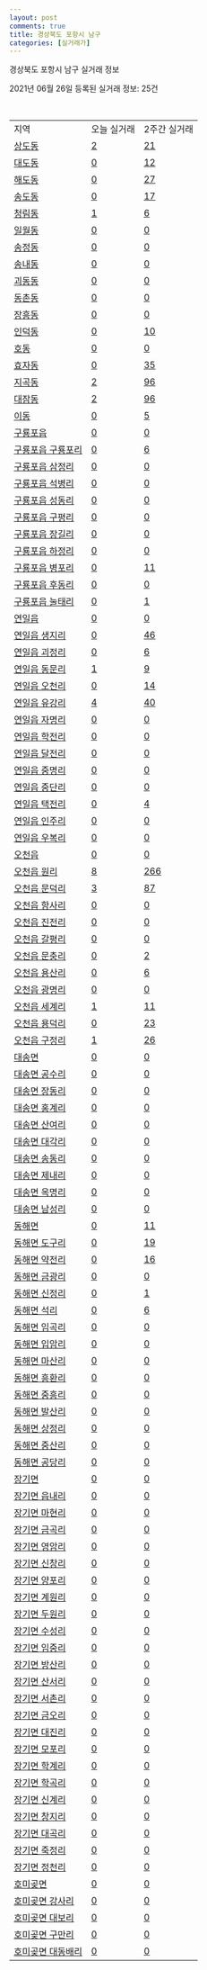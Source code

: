 ```yaml
---
layout: post
comments: true
title: 경상북도 포항시 남구
categories: [실거래가]
---
```


경상북도 포항시 남구 실거래 정보

2021년 06월 26일 등록된 실거래 정보: 25건

<script type="text/javascript">
  google.charts.load('current', {'packages':['corechart']});
  google.charts.setOnLoadCallback(drawChart);

  function drawChart() {
    var data = google.visualization.arrayToDataTable([['거래일', '매매', '전월세', '전매'], ['2021-02', 0, 3, 0], ['2021-03', 7, 43, 2], ['2021-04', 119, 115, 9], ['2021-05', 218, 166, 15], ['2021-06', 104, 127, 8]]);

    var options = {
      title: '최근 유형별 거래량 추이',
      legend: { position: 'bottom' }
    };

    var chart = new google.visualization.LineChart(document.getElementById('columnchart_material'));
    chart.draw(data, (options));
  }
</script>

<div id="columnchart_material" style="width: 450px; margin-left: -35px"></div>
<br>
<table class="sortable">
  <tr>
    <td>지역</td>
    <td>오늘 실거래</td>
    <td>2주간 실거래</td>
  </tr>

  
  <tr class="item">
    <td><a href="4711110100.html">상도동</a></td>
    <td><a href="4711110100.html">2</a></td>
    <td><a href="4711110100.html">21</a></td>
  </tr>
    

  <tr class="item">
    <td><a href="4711110200.html">대도동</a></td>
    <td><a href="4711110200.html">0</a></td>
    <td><a href="4711110200.html">12</a></td>
  </tr>
    

  <tr class="item">
    <td><a href="4711110300.html">해도동</a></td>
    <td><a href="4711110300.html">0</a></td>
    <td><a href="4711110300.html">27</a></td>
  </tr>
    

  <tr class="item">
    <td><a href="4711110400.html">송도동</a></td>
    <td><a href="4711110400.html">0</a></td>
    <td><a href="4711110400.html">17</a></td>
  </tr>
    

  <tr class="item">
    <td><a href="4711110500.html">청림동</a></td>
    <td><a href="4711110500.html">1</a></td>
    <td><a href="4711110500.html">6</a></td>
  </tr>
    

  <tr class="item">
    <td><a href="4711110600.html">일월동</a></td>
    <td><a href="4711110600.html">0</a></td>
    <td><a href="4711110600.html">0</a></td>
  </tr>
    

  <tr class="item">
    <td><a href="4711110700.html">송정동</a></td>
    <td><a href="4711110700.html">0</a></td>
    <td><a href="4711110700.html">0</a></td>
  </tr>
    

  <tr class="item">
    <td><a href="4711110800.html">송내동</a></td>
    <td><a href="4711110800.html">0</a></td>
    <td><a href="4711110800.html">0</a></td>
  </tr>
    

  <tr class="item">
    <td><a href="4711110900.html">괴동동</a></td>
    <td><a href="4711110900.html">0</a></td>
    <td><a href="4711110900.html">0</a></td>
  </tr>
    

  <tr class="item">
    <td><a href="4711111000.html">동촌동</a></td>
    <td><a href="4711111000.html">0</a></td>
    <td><a href="4711111000.html">0</a></td>
  </tr>
    

  <tr class="item">
    <td><a href="4711111100.html">장흥동</a></td>
    <td><a href="4711111100.html">0</a></td>
    <td><a href="4711111100.html">0</a></td>
  </tr>
    

  <tr class="item">
    <td><a href="4711111200.html">인덕동</a></td>
    <td><a href="4711111200.html">0</a></td>
    <td><a href="4711111200.html">10</a></td>
  </tr>
    

  <tr class="item">
    <td><a href="4711111300.html">호동</a></td>
    <td><a href="4711111300.html">0</a></td>
    <td><a href="4711111300.html">0</a></td>
  </tr>
    

  <tr class="item">
    <td><a href="4711111400.html">효자동</a></td>
    <td><a href="4711111400.html">0</a></td>
    <td><a href="4711111400.html">35</a></td>
  </tr>
    

  <tr class="item">
    <td><a href="4711111500.html">지곡동</a></td>
    <td><a href="4711111500.html">2</a></td>
    <td><a href="4711111500.html">96</a></td>
  </tr>
    

  <tr class="item">
    <td><a href="4711111600.html">대잠동</a></td>
    <td><a href="4711111600.html">2</a></td>
    <td><a href="4711111600.html">96</a></td>
  </tr>
    

  <tr class="item">
    <td><a href="4711111700.html">이동</a></td>
    <td><a href="4711111700.html">0</a></td>
    <td><a href="4711111700.html">5</a></td>
  </tr>
    

  <tr class="item">
    <td><a href="4711125000.html">구룡포읍</a></td>
    <td><a href="4711125000.html">0</a></td>
    <td><a href="4711125000.html">0</a></td>
  </tr>
    

  <tr class="item">
    <td><a href="4711125021.html">구룡포읍 구룡포리</a></td>
    <td><a href="4711125021.html">0</a></td>
    <td><a href="4711125021.html">6</a></td>
  </tr>
    

  <tr class="item">
    <td><a href="4711125022.html">구룡포읍 삼정리</a></td>
    <td><a href="4711125022.html">0</a></td>
    <td><a href="4711125022.html">0</a></td>
  </tr>
    

  <tr class="item">
    <td><a href="4711125023.html">구룡포읍 석병리</a></td>
    <td><a href="4711125023.html">0</a></td>
    <td><a href="4711125023.html">0</a></td>
  </tr>
    

  <tr class="item">
    <td><a href="4711125024.html">구룡포읍 성동리</a></td>
    <td><a href="4711125024.html">0</a></td>
    <td><a href="4711125024.html">0</a></td>
  </tr>
    

  <tr class="item">
    <td><a href="4711125025.html">구룡포읍 구평리</a></td>
    <td><a href="4711125025.html">0</a></td>
    <td><a href="4711125025.html">0</a></td>
  </tr>
    

  <tr class="item">
    <td><a href="4711125026.html">구룡포읍 장길리</a></td>
    <td><a href="4711125026.html">0</a></td>
    <td><a href="4711125026.html">0</a></td>
  </tr>
    

  <tr class="item">
    <td><a href="4711125027.html">구룡포읍 하정리</a></td>
    <td><a href="4711125027.html">0</a></td>
    <td><a href="4711125027.html">0</a></td>
  </tr>
    

  <tr class="item">
    <td><a href="4711125028.html">구룡포읍 병포리</a></td>
    <td><a href="4711125028.html">0</a></td>
    <td><a href="4711125028.html">11</a></td>
  </tr>
    

  <tr class="item">
    <td><a href="4711125029.html">구룡포읍 후동리</a></td>
    <td><a href="4711125029.html">0</a></td>
    <td><a href="4711125029.html">0</a></td>
  </tr>
    

  <tr class="item">
    <td><a href="4711125030.html">구룡포읍 눌태리</a></td>
    <td><a href="4711125030.html">0</a></td>
    <td><a href="4711125030.html">1</a></td>
  </tr>
    

  <tr class="item">
    <td><a href="4711125300.html">연일읍</a></td>
    <td><a href="4711125300.html">0</a></td>
    <td><a href="4711125300.html">0</a></td>
  </tr>
    

  <tr class="item">
    <td><a href="4711125321.html">연일읍 생지리</a></td>
    <td><a href="4711125321.html">0</a></td>
    <td><a href="4711125321.html">46</a></td>
  </tr>
    

  <tr class="item">
    <td><a href="4711125322.html">연일읍 괴정리</a></td>
    <td><a href="4711125322.html">0</a></td>
    <td><a href="4711125322.html">6</a></td>
  </tr>
    

  <tr class="item">
    <td><a href="4711125323.html">연일읍 동문리</a></td>
    <td><a href="4711125323.html">1</a></td>
    <td><a href="4711125323.html">9</a></td>
  </tr>
    

  <tr class="item">
    <td><a href="4711125324.html">연일읍 오천리</a></td>
    <td><a href="4711125324.html">0</a></td>
    <td><a href="4711125324.html">14</a></td>
  </tr>
    

  <tr class="item">
    <td><a href="4711125325.html">연일읍 유강리</a></td>
    <td><a href="4711125325.html">4</a></td>
    <td><a href="4711125325.html">40</a></td>
  </tr>
    

  <tr class="item">
    <td><a href="4711125326.html">연일읍 자명리</a></td>
    <td><a href="4711125326.html">0</a></td>
    <td><a href="4711125326.html">0</a></td>
  </tr>
    

  <tr class="item">
    <td><a href="4711125327.html">연일읍 학전리</a></td>
    <td><a href="4711125327.html">0</a></td>
    <td><a href="4711125327.html">0</a></td>
  </tr>
    

  <tr class="item">
    <td><a href="4711125328.html">연일읍 달전리</a></td>
    <td><a href="4711125328.html">0</a></td>
    <td><a href="4711125328.html">0</a></td>
  </tr>
    

  <tr class="item">
    <td><a href="4711125329.html">연일읍 중명리</a></td>
    <td><a href="4711125329.html">0</a></td>
    <td><a href="4711125329.html">0</a></td>
  </tr>
    

  <tr class="item">
    <td><a href="4711125330.html">연일읍 중단리</a></td>
    <td><a href="4711125330.html">0</a></td>
    <td><a href="4711125330.html">0</a></td>
  </tr>
    

  <tr class="item">
    <td><a href="4711125331.html">연일읍 택전리</a></td>
    <td><a href="4711125331.html">0</a></td>
    <td><a href="4711125331.html">4</a></td>
  </tr>
    

  <tr class="item">
    <td><a href="4711125332.html">연일읍 인주리</a></td>
    <td><a href="4711125332.html">0</a></td>
    <td><a href="4711125332.html">0</a></td>
  </tr>
    

  <tr class="item">
    <td><a href="4711125333.html">연일읍 우복리</a></td>
    <td><a href="4711125333.html">0</a></td>
    <td><a href="4711125333.html">0</a></td>
  </tr>
    

  <tr class="item">
    <td><a href="4711125600.html">오천읍</a></td>
    <td><a href="4711125600.html">0</a></td>
    <td><a href="4711125600.html">0</a></td>
  </tr>
    

  <tr class="item">
    <td><a href="4711125621.html">오천읍 원리</a></td>
    <td><a href="4711125621.html">8</a></td>
    <td><a href="4711125621.html">266</a></td>
  </tr>
    

  <tr class="item">
    <td><a href="4711125622.html">오천읍 문덕리</a></td>
    <td><a href="4711125622.html">3</a></td>
    <td><a href="4711125622.html">87</a></td>
  </tr>
    

  <tr class="item">
    <td><a href="4711125623.html">오천읍 항사리</a></td>
    <td><a href="4711125623.html">0</a></td>
    <td><a href="4711125623.html">0</a></td>
  </tr>
    

  <tr class="item">
    <td><a href="4711125624.html">오천읍 진전리</a></td>
    <td><a href="4711125624.html">0</a></td>
    <td><a href="4711125624.html">0</a></td>
  </tr>
    

  <tr class="item">
    <td><a href="4711125625.html">오천읍 갈평리</a></td>
    <td><a href="4711125625.html">0</a></td>
    <td><a href="4711125625.html">0</a></td>
  </tr>
    

  <tr class="item">
    <td><a href="4711125626.html">오천읍 문충리</a></td>
    <td><a href="4711125626.html">0</a></td>
    <td><a href="4711125626.html">2</a></td>
  </tr>
    

  <tr class="item">
    <td><a href="4711125627.html">오천읍 용산리</a></td>
    <td><a href="4711125627.html">0</a></td>
    <td><a href="4711125627.html">6</a></td>
  </tr>
    

  <tr class="item">
    <td><a href="4711125628.html">오천읍 광명리</a></td>
    <td><a href="4711125628.html">0</a></td>
    <td><a href="4711125628.html">0</a></td>
  </tr>
    

  <tr class="item">
    <td><a href="4711125629.html">오천읍 세계리</a></td>
    <td><a href="4711125629.html">1</a></td>
    <td><a href="4711125629.html">11</a></td>
  </tr>
    

  <tr class="item">
    <td><a href="4711125630.html">오천읍 용덕리</a></td>
    <td><a href="4711125630.html">0</a></td>
    <td><a href="4711125630.html">23</a></td>
  </tr>
    

  <tr class="item">
    <td><a href="4711125631.html">오천읍 구정리</a></td>
    <td><a href="4711125631.html">1</a></td>
    <td><a href="4711125631.html">26</a></td>
  </tr>
    

  <tr class="item">
    <td><a href="4711131000.html">대송면</a></td>
    <td><a href="4711131000.html">0</a></td>
    <td><a href="4711131000.html">0</a></td>
  </tr>
    

  <tr class="item">
    <td><a href="4711131021.html">대송면 공수리</a></td>
    <td><a href="4711131021.html">0</a></td>
    <td><a href="4711131021.html">0</a></td>
  </tr>
    

  <tr class="item">
    <td><a href="4711131022.html">대송면 장동리</a></td>
    <td><a href="4711131022.html">0</a></td>
    <td><a href="4711131022.html">0</a></td>
  </tr>
    

  <tr class="item">
    <td><a href="4711131023.html">대송면 홍계리</a></td>
    <td><a href="4711131023.html">0</a></td>
    <td><a href="4711131023.html">0</a></td>
  </tr>
    

  <tr class="item">
    <td><a href="4711131024.html">대송면 산여리</a></td>
    <td><a href="4711131024.html">0</a></td>
    <td><a href="4711131024.html">0</a></td>
  </tr>
    

  <tr class="item">
    <td><a href="4711131025.html">대송면 대각리</a></td>
    <td><a href="4711131025.html">0</a></td>
    <td><a href="4711131025.html">0</a></td>
  </tr>
    

  <tr class="item">
    <td><a href="4711131026.html">대송면 송동리</a></td>
    <td><a href="4711131026.html">0</a></td>
    <td><a href="4711131026.html">0</a></td>
  </tr>
    

  <tr class="item">
    <td><a href="4711131027.html">대송면 제내리</a></td>
    <td><a href="4711131027.html">0</a></td>
    <td><a href="4711131027.html">0</a></td>
  </tr>
    

  <tr class="item">
    <td><a href="4711131028.html">대송면 옥명리</a></td>
    <td><a href="4711131028.html">0</a></td>
    <td><a href="4711131028.html">0</a></td>
  </tr>
    

  <tr class="item">
    <td><a href="4711131029.html">대송면 남성리</a></td>
    <td><a href="4711131029.html">0</a></td>
    <td><a href="4711131029.html">0</a></td>
  </tr>
    

  <tr class="item">
    <td><a href="4711132000.html">동해면</a></td>
    <td><a href="4711132000.html">0</a></td>
    <td><a href="4711132000.html">11</a></td>
  </tr>
    

  <tr class="item">
    <td><a href="4711132021.html">동해면 도구리</a></td>
    <td><a href="4711132021.html">0</a></td>
    <td><a href="4711132021.html">19</a></td>
  </tr>
    

  <tr class="item">
    <td><a href="4711132022.html">동해면 약전리</a></td>
    <td><a href="4711132022.html">0</a></td>
    <td><a href="4711132022.html">16</a></td>
  </tr>
    

  <tr class="item">
    <td><a href="4711132023.html">동해면 금광리</a></td>
    <td><a href="4711132023.html">0</a></td>
    <td><a href="4711132023.html">0</a></td>
  </tr>
    

  <tr class="item">
    <td><a href="4711132024.html">동해면 신정리</a></td>
    <td><a href="4711132024.html">0</a></td>
    <td><a href="4711132024.html">1</a></td>
  </tr>
    

  <tr class="item">
    <td><a href="4711132025.html">동해면 석리</a></td>
    <td><a href="4711132025.html">0</a></td>
    <td><a href="4711132025.html">6</a></td>
  </tr>
    

  <tr class="item">
    <td><a href="4711132026.html">동해면 임곡리</a></td>
    <td><a href="4711132026.html">0</a></td>
    <td><a href="4711132026.html">0</a></td>
  </tr>
    

  <tr class="item">
    <td><a href="4711132027.html">동해면 입암리</a></td>
    <td><a href="4711132027.html">0</a></td>
    <td><a href="4711132027.html">0</a></td>
  </tr>
    

  <tr class="item">
    <td><a href="4711132028.html">동해면 마산리</a></td>
    <td><a href="4711132028.html">0</a></td>
    <td><a href="4711132028.html">0</a></td>
  </tr>
    

  <tr class="item">
    <td><a href="4711132029.html">동해면 흥환리</a></td>
    <td><a href="4711132029.html">0</a></td>
    <td><a href="4711132029.html">0</a></td>
  </tr>
    

  <tr class="item">
    <td><a href="4711132030.html">동해면 중흥리</a></td>
    <td><a href="4711132030.html">0</a></td>
    <td><a href="4711132030.html">0</a></td>
  </tr>
    

  <tr class="item">
    <td><a href="4711132031.html">동해면 발산리</a></td>
    <td><a href="4711132031.html">0</a></td>
    <td><a href="4711132031.html">0</a></td>
  </tr>
    

  <tr class="item">
    <td><a href="4711132032.html">동해면 상정리</a></td>
    <td><a href="4711132032.html">0</a></td>
    <td><a href="4711132032.html">0</a></td>
  </tr>
    

  <tr class="item">
    <td><a href="4711132033.html">동해면 중산리</a></td>
    <td><a href="4711132033.html">0</a></td>
    <td><a href="4711132033.html">0</a></td>
  </tr>
    

  <tr class="item">
    <td><a href="4711132034.html">동해면 공당리</a></td>
    <td><a href="4711132034.html">0</a></td>
    <td><a href="4711132034.html">0</a></td>
  </tr>
    

  <tr class="item">
    <td><a href="4711133000.html">장기면</a></td>
    <td><a href="4711133000.html">0</a></td>
    <td><a href="4711133000.html">0</a></td>
  </tr>
    

  <tr class="item">
    <td><a href="4711133021.html">장기면 읍내리</a></td>
    <td><a href="4711133021.html">0</a></td>
    <td><a href="4711133021.html">0</a></td>
  </tr>
    

  <tr class="item">
    <td><a href="4711133022.html">장기면 마현리</a></td>
    <td><a href="4711133022.html">0</a></td>
    <td><a href="4711133022.html">0</a></td>
  </tr>
    

  <tr class="item">
    <td><a href="4711133023.html">장기면 금곡리</a></td>
    <td><a href="4711133023.html">0</a></td>
    <td><a href="4711133023.html">0</a></td>
  </tr>
    

  <tr class="item">
    <td><a href="4711133024.html">장기면 영암리</a></td>
    <td><a href="4711133024.html">0</a></td>
    <td><a href="4711133024.html">0</a></td>
  </tr>
    

  <tr class="item">
    <td><a href="4711133025.html">장기면 신창리</a></td>
    <td><a href="4711133025.html">0</a></td>
    <td><a href="4711133025.html">0</a></td>
  </tr>
    

  <tr class="item">
    <td><a href="4711133026.html">장기면 양포리</a></td>
    <td><a href="4711133026.html">0</a></td>
    <td><a href="4711133026.html">0</a></td>
  </tr>
    

  <tr class="item">
    <td><a href="4711133027.html">장기면 계원리</a></td>
    <td><a href="4711133027.html">0</a></td>
    <td><a href="4711133027.html">0</a></td>
  </tr>
    

  <tr class="item">
    <td><a href="4711133028.html">장기면 두원리</a></td>
    <td><a href="4711133028.html">0</a></td>
    <td><a href="4711133028.html">0</a></td>
  </tr>
    

  <tr class="item">
    <td><a href="4711133029.html">장기면 수성리</a></td>
    <td><a href="4711133029.html">0</a></td>
    <td><a href="4711133029.html">0</a></td>
  </tr>
    

  <tr class="item">
    <td><a href="4711133030.html">장기면 임중리</a></td>
    <td><a href="4711133030.html">0</a></td>
    <td><a href="4711133030.html">0</a></td>
  </tr>
    

  <tr class="item">
    <td><a href="4711133031.html">장기면 방산리</a></td>
    <td><a href="4711133031.html">0</a></td>
    <td><a href="4711133031.html">0</a></td>
  </tr>
    

  <tr class="item">
    <td><a href="4711133032.html">장기면 산서리</a></td>
    <td><a href="4711133032.html">0</a></td>
    <td><a href="4711133032.html">0</a></td>
  </tr>
    

  <tr class="item">
    <td><a href="4711133033.html">장기면 서촌리</a></td>
    <td><a href="4711133033.html">0</a></td>
    <td><a href="4711133033.html">0</a></td>
  </tr>
    

  <tr class="item">
    <td><a href="4711133034.html">장기면 금오리</a></td>
    <td><a href="4711133034.html">0</a></td>
    <td><a href="4711133034.html">0</a></td>
  </tr>
    

  <tr class="item">
    <td><a href="4711133035.html">장기면 대진리</a></td>
    <td><a href="4711133035.html">0</a></td>
    <td><a href="4711133035.html">0</a></td>
  </tr>
    

  <tr class="item">
    <td><a href="4711133036.html">장기면 모포리</a></td>
    <td><a href="4711133036.html">0</a></td>
    <td><a href="4711133036.html">0</a></td>
  </tr>
    

  <tr class="item">
    <td><a href="4711133037.html">장기면 학계리</a></td>
    <td><a href="4711133037.html">0</a></td>
    <td><a href="4711133037.html">0</a></td>
  </tr>
    

  <tr class="item">
    <td><a href="4711133038.html">장기면 학곡리</a></td>
    <td><a href="4711133038.html">0</a></td>
    <td><a href="4711133038.html">0</a></td>
  </tr>
    

  <tr class="item">
    <td><a href="4711133039.html">장기면 신계리</a></td>
    <td><a href="4711133039.html">0</a></td>
    <td><a href="4711133039.html">0</a></td>
  </tr>
    

  <tr class="item">
    <td><a href="4711133040.html">장기면 창지리</a></td>
    <td><a href="4711133040.html">0</a></td>
    <td><a href="4711133040.html">0</a></td>
  </tr>
    

  <tr class="item">
    <td><a href="4711133041.html">장기면 대곡리</a></td>
    <td><a href="4711133041.html">0</a></td>
    <td><a href="4711133041.html">0</a></td>
  </tr>
    

  <tr class="item">
    <td><a href="4711133042.html">장기면 죽정리</a></td>
    <td><a href="4711133042.html">0</a></td>
    <td><a href="4711133042.html">0</a></td>
  </tr>
    

  <tr class="item">
    <td><a href="4711133043.html">장기면 정천리</a></td>
    <td><a href="4711133043.html">0</a></td>
    <td><a href="4711133043.html">0</a></td>
  </tr>
    

  <tr class="item">
    <td><a href="4711135000.html">호미곶면</a></td>
    <td><a href="4711135000.html">0</a></td>
    <td><a href="4711135000.html">0</a></td>
  </tr>
    

  <tr class="item">
    <td><a href="4711135021.html">호미곶면 강사리</a></td>
    <td><a href="4711135021.html">0</a></td>
    <td><a href="4711135021.html">0</a></td>
  </tr>
    

  <tr class="item">
    <td><a href="4711135022.html">호미곶면 대보리</a></td>
    <td><a href="4711135022.html">0</a></td>
    <td><a href="4711135022.html">0</a></td>
  </tr>
    

  <tr class="item">
    <td><a href="4711135023.html">호미곶면 구만리</a></td>
    <td><a href="4711135023.html">0</a></td>
    <td><a href="4711135023.html">0</a></td>
  </tr>
    

  <tr class="item">
    <td><a href="4711135024.html">호미곶면 대동배리</a></td>
    <td><a href="4711135024.html">0</a></td>
    <td><a href="4711135024.html">0</a></td>
  </tr>
    


</table>


    